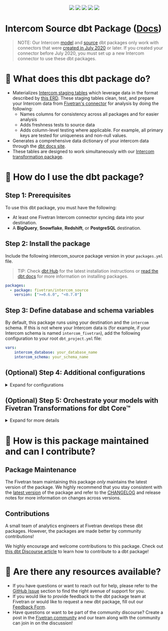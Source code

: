 <p align="center">
    <a alt="License"
        href="https://github.com/fivetran/dbt_intercom_source/blob/main/LICENSE">
        <img src="https://img.shields.io/badge/License-Apache%202.0-blue.svg" /></a>
    <a alt="dbt-core">
        <img src="https://img.shields.io/badge/dbt_Core™_version->=1.3.0_,<2.0.0-orange.svg" /></a>
    <a alt="Maintained?">
        <img src="https://img.shields.io/badge/Maintained%3F-yes-green.svg" /></a>
    <a alt="PRs">
        <img src="https://img.shields.io/badge/Contributions-welcome-blueviolet" /></a>
    <a alt="Fivetran Quickstart Compatible"
        href="https://fivetran.com/docs/transformations/dbt/quickstart">
        <img src="https://img.shields.io/badge/Fivetran_Quickstart_Compatible%3F-yes-green.svg" /></a>
</p>

# Intercom Source dbt Package ([Docs](https://fivetran.github.io/dbt_intercom_source/))

> NOTE: Our Intercom [model](https://github.com/fivetran/dbt_intercom) and [source](https://github.com/fivetran/dbt_intercom_source) dbt packages only work with connectors that were [created in July 2020](https://fivetran.com/docs/applications/intercom/changelog) or later. If you created your connector before July 2020, you must set up a new Intercom connector to use these dbt packages.

# 📣 What does this dbt package do?
<!--section="intercom_source_model"-->
- Materializes [Intercom staging tables](https://fivetran.github.io/dbt_intercom_source/#!/overview/intercom_source/models/?g_v=1&g_e=seeds) which leverage data in the format described by [this ERD](https://fivetran.com/docs/applications/intercom#schemainformation). These staging tables clean, test, and prepare your Intercom data from [Fivetran's connector](https://fivetran.com/docs/applications/intercom) for analysis by doing the following:
  - Names columns for consistency across all packages and for easier analysis
  - Adds freshness tests to source data
  - Adds column-level testing where applicable. For example, all primary keys are tested for uniqueness and non-null values.
- Generates a comprehensive data dictionary of your intercom data through the [dbt docs site](https://fivetran.github.io/dbt_intercom_source/).
- These tables are designed to work simultaneously with our [Intercom transformation package](https://github.com/fivetran/dbt_intercom).
<!--section-end-->

# 🎯 How do I use the dbt package?
## Step 1: Prerequisites
To use this dbt package, you must have the following:
- At least one Fivetran Intercom connector syncing data into your destination. 
- A **BigQuery**, **Snowflake**, **Redshift**, or **PostgreSQL** destination.
## Step 2: Install the package
Include the following intercom_source package version in your `packages.yml` file.
> TIP: Check [dbt Hub](https://hub.getdbt.com/) for the latest installation instructions or [read the dbt docs](https://docs.getdbt.com/docs/package-management) for more information on installing packages.
```yaml
packages:
  - package: fivetran/intercom_source
    version: [">=0.6.0", "<0.7.0"]
```
## Step 3: Define database and schema variables
By default, this package runs using your destination and the `intercom` schema. If this is not where your Intercom data is (for example, if your Intercom schema is named `intercom_fivetran`), add the following configuration to your root `dbt_project.yml` file:

```yml
vars:
    intercom_database: your_database_name
    intercom_schema: your_schema_name
```
## (Optional) Step 4: Additional configurations
<details><summary>Expand for configurations</summary>

### Passthrough Columns

This package includes all source columns defined in the macros folder. You can add more columns using our pass-through column variables. These variables allow for the pass-through fields to be aliased (`alias`) and casted (`transform_sql`) if desired, but not required. Datatype casting is configured via a sql snippet within the `transform_sql` key. You may add the desired sql while omitting the `as field_name` at the end and your custom pass-though fields will be casted accordingly. Use the below format for declaring the respective pass-through variables in your root `dbt_project.yml`.

```yml
vars:
  intercom__company_history_pass_through_columns: 
    - name: company_history_custom_field
      alias: new_name_for_this_field
      transform_sql:  "cast(new_name_for_this_field as int64)"
    - name:           "this_other_field"
      transform_sql:  "cast(this_other_field as string)"
    - name: custom_monthly_spend
    - name: custom_paid_subscriber
  # a similar pattern can be applied to the rest of the following variables.
  intercom__contact_history_pass_through_columns:
  intercom__conversation_history_pass_through_columns:
```

### Disabling Models
This package includes Intercom's `company tag`, `contact tag`, `contact company`,`conversation tag`, `team` and `team admin` mapping tables.

It's possible that your connector does not sync every table that this package expects. If your syncs exclude certain tables, it is because you either don't use that functionality or actively excluded some tables from your syncs. To disable the corresponding functionality in the package, you must add the relevant variables. By default, the package assumes that all variables are true. Add variables for only the tables you want to disable. 

```yml
# dbt_project.yml

...
vars:
  intercom__using_contact_company: False
  intercom__using_company_tags: False
  intercom__using_contact_tags: False
  intercom__using_conversation_tags: False
  intercom__using_team: False
```

### Changing the Build Schema
By default this package will build the Intercom staging models within a schema titled (`<target_schema>` + `_stg_intercom`) in your target database. If this is not where you would like your Intercom staging data to be written to, add the following configuration to your `dbt_project.yml` file:

```yml
# dbt_project.yml

...
models:
    intercom_source:
      +schema: my_new_schema_name # leave blank for just the target_schema
```
</details>

## (Optional) Step 5: Orchestrate your models with Fivetran Transformations for dbt Core™
<details><summary>Expand for more details</summary>

Fivetran offers the ability for you to orchestrate your dbt project through [Fivetran Transformations for dbt Core™](https://fivetran.com/docs/transformations/dbt). Learn how to set up your project for orchestration through Fivetran in our [Transformations for dbt Core™ setup guides](https://fivetran.com/docs/transformations/dbt#setupguide).
    
# 🔍 Does this package have dependencies?
This dbt package is dependent on the following dbt packages. Please be aware that these dependencies are installed by default within this package. For more information on the following packages, refer to the [dbt hub](https://hub.getdbt.com/) site.
> IMPORTANT: If you have any of these dependent packages in your own `packages.yml` file, we highly recommend that you remove them from your root `packages.yml` to avoid package version conflicts.
```yml
packages:
    - package: fivetran/fivetran_utils
      version: [">=0.4.0", "<0.5.0"]

    - package: dbt-labs/dbt_utils
      version: [">=1.0.0", "<2.0.0"]

    - package: calogica/dbt_expectations
      version: [">=0.8.0", "<0.9.0"]
```
### Change the source table references
If an individual source table has a different name than the package expects, add the table name as it appears in your destination to the respective variable:
> IMPORTANT: See this project's [`dbt_project.yml`](https://github.com/fivetran/dbt_intercom_source/blob/main/dbt_project.yml) variable declarations to see the expected names.
    
```yml
vars:
    intercom_<default_source_table_name>_identifier: your_table_name
```
</details>

# 🙌 How is this package maintained and can I contribute?
## Package Maintenance
The Fivetran team maintaining this package _only_ maintains the latest version of the package. We highly recommend that you stay consistent with the [latest version](https://hub.getdbt.com/fivetran/intercom_source/latest/) of the package and refer to the [CHANGELOG](https://github.com/fivetran/dbt_intercom_source/blob/main/CHANGELOG.md) and release notes for more information on changes across versions.

## Contributions
A small team of analytics engineers at Fivetran develops these dbt packages. However, the packages are made better by community contributions! 

We highly encourage and welcome contributions to this package. Check out [this dbt Discourse article](https://discourse.getdbt.com/t/contributing-to-a-dbt-package/657) to learn how to contribute to a dbt package!

# 🏪 Are there any resources available?
- If you have questions or want to reach out for help, please refer to the [GitHub Issue](https://github.com/fivetran/dbt_intercom_source/issues/new/choose) section to find the right avenue of support for you.
- If you would like to provide feedback to the dbt package team at Fivetran or would like to request a new dbt package, fill out our [Feedback Form](https://www.surveymonkey.com/r/DQ7K7WW).
- Have questions or want to be part of the community discourse? Create a post in the [Fivetran community](https://community.fivetran.com/t5/user-group-for-dbt/gh-p/dbt-user-group) and our team along with the community can join in on the discussion!
